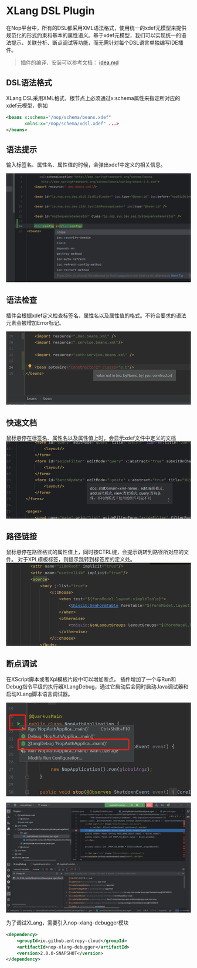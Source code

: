 # XLang DSL Plugin

在Nop平台中，所有的DSL都采用XML语法格式，使用统一的xdef元模型来提供规范化的形式约束和基本的属性语义。基于xdef元模型，我们可以实现统一的语法提示、关联分析、断点调试等功能，而无需针对每个DSL语言单独编写IDE插件。

> 插件的编译、安装可以参考文档： [idea.md](../../dev-guide/ide/idea.md)

## DSL语法格式

XLang DSL采用XML格式，根节点上必须通过x:schema属性来指定所对应的xdef元模型，例如

```xml
<beans x:schema="/nop/schema/beans.xdef" 
       xmlns:x="/nop/schema/xdsl.xdef" ...>
</beans>
```

## 语法提示

输入标签名、属性名、属性值的时候，会弹出xdef中定义的相关信息。

![idea-completion](idea-completion.jpg)

## 语法检查

插件会根据xdef定义检查标签名、属性名以及属性值的格式。不符合要求的语法元素会被增加Error标记。

![idea-check](idea-check.jpg)

## 快速文档

鼠标悬停在标签名、属性名以及属性值上时，会显示xdef文件中定义的文档
![idea-quick-doc](idea-quick-doc.jpg)

## 路径链接

鼠标悬停在路径格式的属性值上，同时按CTRL键，会提示跳转到路径所对应的文件。
对于XPL模板标签，则提示跳转到标签库的定义处。
![idea-link](idea-link.png)

## 断点调试

在XScript脚本或者Xpl模板片段中可以增加断点。
插件增加了一个与Run和Debug指令平级的执行器XLangDebug，通过它启动后会同时启动Java调试器和启动XLang脚本语言调试器。

![idea-executor](idea-executor.png)

![xlang-debugger](xlang-debugger.png)

为了调试XLang，需要引入nop-xlang-debugger模块

```xml
<dependency>
    <groupId>io.github.entropy-cloud</groupId>
    <artifactId>nop-xlang-debugger</artifactId>
    <version>2.0.0-SNAPSHOT</version>
</dependency>
```
